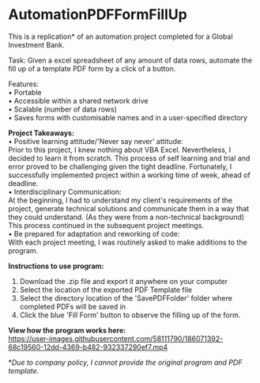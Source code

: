 # AutomationPDFFormFillUp

This is a replication* of an automation project completed for a Global Investment Bank.  
  

  

Task: Given a excel spreadsheet of any amount of data rows, automate the fill up of a template PDF form by a click of a button.

Features:   
•	Portable  
•	Accessible within a shared network drive  
•	Scalable (number of data rows)  
•	Saves forms with customisable names and in a user-specified directory  

**Project Takeaways:**  
•	Positive learning attitude/'Never say never' attitude:  
Prior to this project, I knew nothing about VBA Excel. Nevertheless, I decided to learn it from scratch. This process of self learning and trial and error proved to be challenging given the tight deadline. Fortunately, I successfully implemented project within a working time of week, ahead of deadline.  
•	Interdisciplinary Communication:  
At the beginning, I had to understand my client's requirements of the project, generate technical solutions and communicate them in a way that they could understand. (As they were from a non-technical background) This process continued in the subsequent project meetings.  
•	Be prepared for adaptation and reworking of code:  
With each project meeting, I was routinely asked to make additions to the program.    


  
**Instructions to use program:**  
1. Download the .zip file and export it anywhere on your computer  
2. Select the location of the exported PDF Template file   
3. Select the directory location of the 'SavePDFFolder' folder where completed PDFs will be saved in  
4. Click the blue 'Fill Form' button to observe the filling up of the form.  
  
**View how the program works here:**  
https://user-images.githubusercontent.com/58111790/186071392-68c19560-12dd-4369-b482-932337290ef7.mp4  
  
    
**Due to company policy, I cannot provide the original program and PDF template.*  

